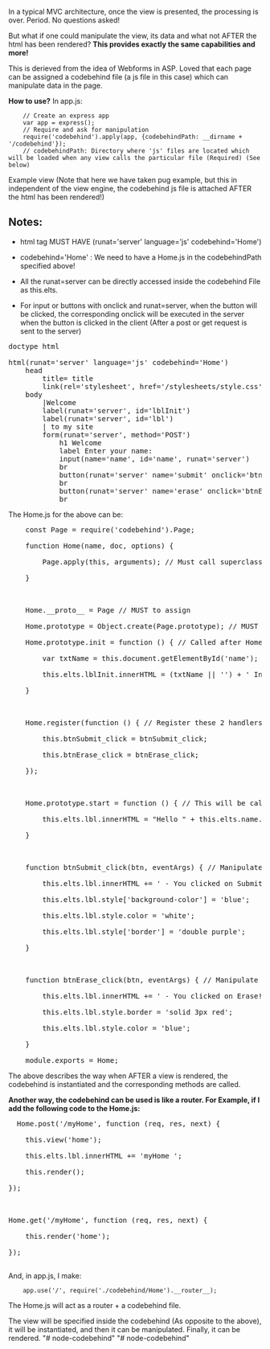 In a typical MVC architecture, once the view is presented, the processing is over. Period. No questions asked!

But what if one could manipulate the view, its data and what not AFTER the html has been rendered? **This provides exactly the same capabilities and more!**

  

This is derieved from the idea of Webforms in ASP. Loved that each page can be assigned a codebehind file (a js file in this case) which can manipulate data in the page.

  **How to use?**
In app.js:

	    // Create an express app
	    var app = express();
	    // Require and ask for manipulation
        require('codebehind').apply(app, {codebehindPath: __dirname + '/codebehind'});
		// codebehindPath: Directory where 'js' files are located which will be loaded when any view calls the particular file (Required) (See below)

  
Example view (Note that here we have taken pug example, but this in independent of the view engine, the codebehind js file is attached AFTER the html has been rendered!)

## Notes:

 - html tag MUST HAVE (runat='server' language='js' codebehind='Home')
   
 - codebehind='Home' : We need to have a Home.js in the codebehindPath specified above!
   
 - All the runat=server can be directly accessed inside the codebehind File as this.elts.<name  of  component>
   
 - For input or buttons with onclick and runat=server, when the button will be clicked, the corresponding onclick will be executed in the    server when the button is clicked in the client (After a post or get request is sent to the server)
<pre>
doctype html

html(runat='server' language='js' codebehind='Home')
	head
		title= title
		link(rel='stylesheet', href='/stylesheets/style.css')
    body  
	    |Welcome 
	    label(runat='server', id='lblInit') 
	    label(runat='server', id='lbl')  
	    | to my site 
	    form(runat='server', method='POST')
			h1 Welcome
			label Enter your name:
			input(name='name', id='name', runat='server')
			br
		    button(runat='server' name='submit' onclick='btnSubmit_click') Submit
			br
		    button(runat='server' name='erase' onclick='btnErase_click' value='Eraser') Erase
		    br
</pre>

The Home.js for the above can be:
<pre>
    const Page = require('codebehind').Page;

    function Home(name, doc, options) {

        Page.apply(this, arguments); // Must call superclass

    }



    Home.__proto__ = Page // MUST to assign

    Home.prototype = Object.create(Page.prototype); // MUST to assign

    Home.prototype.init = function () { // Called after Home Page view elements are initiated

        var txtName = this.document.getElementById('name');

        this.elts.lblInit.innerHTML = (txtName || '') + ' Init';

    }



    Home.register(function () { // Register these 2 handlers to be called when the buttons are clicked

        this.btnSubmit_click = btnSubmit_click;

        this.btnErase_click = btnErase_click;

    });



    Home.prototype.start = function () { // This will be called in case of no button is clicked i.e. in a get request from the browser address bar

        this.elts.lbl.innerHTML = "Hello " + this.elts.name.value + '! ';

    }



    function btnSubmit_click(btn, eventArgs) { // Manipulate some values

        this.elts.lbl.innerHTML += ' - You clicked on Submit!';

        this.elts.lbl.style['background-color'] = 'blue';

        this.elts.lbl.style.color = 'white';

        this.elts.lbl.style['border'] = 'double purple';

    }



    function btnErase_click(btn, eventArgs) { // Manipulate some other values

        this.elts.lbl.innerHTML += ' - You clicked on Erase!';

        this.elts.lbl.style.border = 'solid 3px red';

        this.elts.lbl.style.color = 'blue';

    }

    module.exports = Home;
</pre>

The above describes the way when AFTER a view is rendered, the codebehind is instantiated and the corresponding methods are called.

**Another way, the codebehind can be used is like a router. For Example, if I add the following code to the Home.js:**
<pre>
  Home.post('/myHome', function (req, res, next) {

    this.view('home');

    this.elts.lbl.innerHTML += 'myHome ';

    this.render();

});



Home.get('/myHome', function (req, res, next) {

    this.render('home');

});
    
</pre>
And, in app.js, I make:

	    app.use('/', require('./codebehind/Home').__router__);

The Home.js will act as a router + a codebehind file.

The view will be specified inside the codebehind (As opposite to the above), it will be instantiated, and then it can be manipulated. Finally, it can be rendered.
"# node-codebehind" 
"# node-codebehind" 
